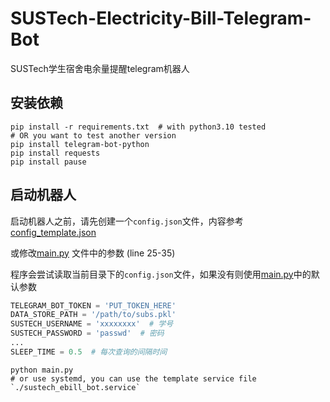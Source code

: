 # SUSTech-Electricity-Bill-Telegram-Bot
SUSTech学生宿舍电余量提醒telegram机器人

## 安装依赖
```shell
pip install -r requirements.txt  # with python3.10 tested
# OR you want to test another version
pip install telegram-bot-python
pip install requests
pip install pause
```

## 启动机器人

启动机器人之前，请先创建一个`config.json`文件，内容参考[config_template.json](config_template.json)

或修改[main.py](./main.py) 文件中的参数 (line 25-35)

程序会尝试读取当前目录下的`config.json`文件，如果没有则使用[main.py](./main.py)中的默认参数

```python
TELEGRAM_BOT_TOKEN = 'PUT_TOKEN_HERE'
DATA_STORE_PATH = '/path/to/subs.pkl'
SUSTECH_USERNAME = 'xxxxxxxx'  # 学号
SUSTECH_PASSWORD = 'passwd'  # 密码
...
SLEEP_TIME = 0.5  # 每次查询的间隔时间
```

```shell
python main.py
# or use systemd, you can use the template service file `./sustech_ebill_bot.service`
```
